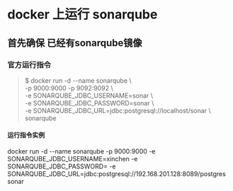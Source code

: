 # docker 上运行 sonarqube

## 首先确保 已经有sonarqube镜像

### 官方运行指令
> $ docker run -d --name sonarqube \  
    -p 9000:9000 -p 9092:9092 \  
	-e SONARQUBE_JDBC_USERNAME=sonar \  
	-e SONARQUBE_JDBC_PASSWORD=sonar \  
	-e SONARQUBE_JDBC_URL=jdbc:postgresql://localhost/sonar \  
	sonarqube
    
#### 运行指令实例
docker run -d --name sonarqube -p 9000:9000 -e SONARQUBE_JDBC_USERNAME=xinchen -e SONARQUBE_JDBC_PASSWORD= -e SONARQUBE_JDBC_URL=jdbc:postgresql://192.168.201.128:8089/postgres sonar 



